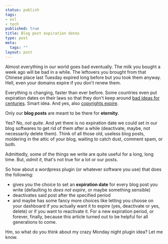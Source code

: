 ```yaml
--- 
status: publish
tags: 
- osl
- tech
published: true
title: Blog post expiration dates
type: post
meta: 
  tags: ""
layout: post
---
```

Almost everything in our world goes bad eventually. The milk you bought a week ago will be bad in a while. The leftovers you brought from that Chinese place last Tuesday expired long before but you took them anyway. Hell, even your domains expire if you don't renew them.

Everything is changing, faster than ever before. Some countries even put expiration dates on their laws so that they don't keep around <a href="http://www.strangefacts.com/laws.html">bad ideas for centuries</a>. Smart idea. And yes, also <a href="http://en.wikipedia.org/wiki/Copyright#How_long_copyright_lasts">copyrights expire</a>.

Only our <strong>blog posts</strong> are meant to be there for <strong>eternity</strong>.

Yes? No, <em>not quite</em>. And yet there is no expiration date we could set in our blog softwares to get rid of them after a while (deactivate, maybe, not necessarily delete them). Think of all those old, useless blog posts, moldering in the attic of your blog, waiting to catch dust, comment spam, or both.

Admittedly, some of the things we write are quite useful for a long, long time. But, <em>admit it</em>, that's not true for a lot or our posts.

So how about a wordpress plugin (or whatever software you use) that does the following:
<ul>
	<li>gives you the choice to set an <strong>expiration date</strong> for every blog post you write (defaulting to <em>does not expire</em>, or maybe something sensible)</li>
	<li>deactivates said post after the specified period</li>
	<li>and maybe has some fancy more choices like letting you choose on your dashboard if you actually want it to expire (yes, deactivate or yes, delete) or if you want to reactivate it. For a new expiration period, or forever, finally, because this article turned out to be helpful for all generations to come.</li>
</ul>

Hm, so what do you think about my crazy Monday night plugin idea? Let me know.
